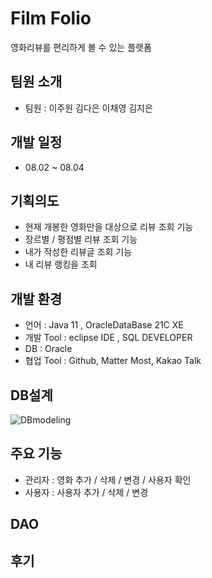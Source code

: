 # Film Folio
영화리뷰를 편리하게 볼 수 있는 플랫폼

## 팀원 소개 
 - 팀원 : 이주원 김다은 이채영 김지은

## 개발 일정 
 - 08.02 ~ 08.04

## 기획의도 
 - 현재 개봉한 영화만을 대상으로 리뷰 조회 기능
 - 장르별 / 평점별 리뷰 조회 기능
 - 내가 작성한 리뷰글 조회 기능
 - 내 리뷰 랭킹을 조회

## 개발 환경 
  - 언어 : Java 11 , OracleDataBase 21C XE
  - 개발 Tool : eclipse IDE , SQL DEVELOPER
  - DB : Oracle
  - 협업 Tool : Github, Matter Most, Kakao Talk

## DB설계
![DBmodeling](https://github.com/KB-miniFive/FilmFolio/assets/78676660/8297def7-c7ff-4793-ab93-2884b31aeaf6)

## 주요 기능 
  - 관리자 
 	: 영화 추가 / 삭제 / 변경 / 사용자 확인 
  - 사용자
    : 사용자 추가 / 삭제 / 변경

## DAO

## 후기